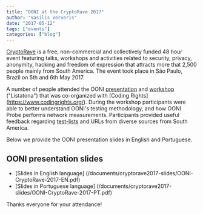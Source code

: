 ```yaml
---
title: "OONI at the CryptoRave 2017"
author: "Vasilis Ververis"
date: "2017-05-12"
tags: ["events"]
categories: ["blog"]
---
```


[CryptoRave](https://cryptorave.org/) is a free, non-commercial and
collectively funded 48 hour event featuring talks, workshops and activities
related to security, privacy, anonymity, hacking and freedom of expression that
attracts more that 2,500 people mainly from South America. The event took place
in São Paulo, Brazil on 5th and 6th May 2017.

A number of people attended the OONI
[presentation](https://cpa.cryptorave.org/pt-BR/CR2017/public/events/43) and
[workshop](https://cpa.cryptorave.org/pt-BR/CR2017/public/events/112)
("Listatona") that was co-organized with [Coding Rights]
(https://www.codingrights.org/). During the workshop participants were able to
better understand OONI's testing methodology, and how OONI Probe performs
network measurements. Participants provided useful feedback regarding
[test-lists](https://ooni.org/get-involved/contribute-test-lists/)
and URLs from diverse sources from South America.

Below we provide the OONI presentation slides in English and Portuguese.

## OONI presentation slides

* [Slides in English language]
(/documents/cryptorave2017-slides/OONI-CryptoRave-2017-EN.pdf)
* [Slides in Portuguese language]
(/documents/cryptorave2017-slides/OONI-CryptoRave-2017-PT.pdf)

Thanks everyone for your attendance!
